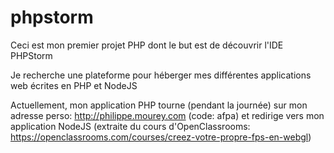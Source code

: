 # phpstorm
Ceci est mon premier projet PHP dont le but est de découvrir l'IDE PHPStorm

Je recherche une plateforme pour héberger mes différentes applications web écrites en PHP et NodeJS

Actuellement, mon application PHP tourne (pendant la journée) sur mon adresse perso: http://philippe.mourey.com (code: afpa) et redirige vers mon application NodeJS (extraite du cours d'OpenClassrooms: https://openclassrooms.com/courses/creez-votre-propre-fps-en-webgl)
